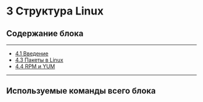 # 3 Структура Linux

## Содержание блока

---

- [4.1 Введение](/4%20%20Управление%20пакетами/4.1%20Введение.md)
- [4.3 Пакеты в Linux](/4%20%20Управление%20пакетами/4.1%20Введение.md)
- [4.4 RPM и YUM](/4%20%20Управление%20пакетами/4.4%20RPM%20и%20YUM.md)

---

## Используемые команды всего блока